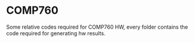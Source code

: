 # COMP760
Some relative codes required for COMP760 HW, every folder contains the code required for generating hw results.

